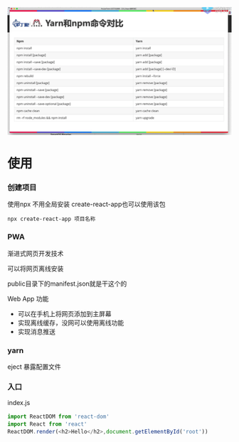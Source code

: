 ![image-20210213203548587](.\Untitled.assets\image-20210213203548587.png)

# 使用

### 创建项目

使用npx 不用全局安装 create-react-app也可以使用该包

```shell
npx create-react-app 项目名称
```

### PWA

渐进式网页开发技术

可以将网页离线安装

public目录下的manifest.json就是干这个的

Web App 功能

- 可以在手机上将网页添加到主屏幕
- 实现离线缓存，没网可以使用离线功能
- 实现消息推送

### yarn

eject 暴露配置文件

### 入口

index.js

```js
import ReactDOM from 'react-dom'
import React from 'react'
ReactDOM.render(<h2>Hello</h2>,document.getElementById('root'))

```

